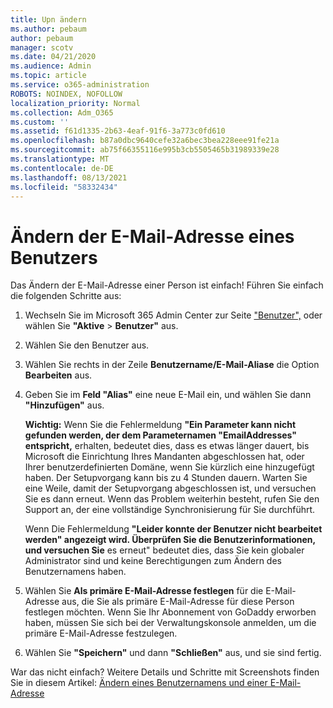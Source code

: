 ```yaml
---
title: Upn ändern
ms.author: pebaum
author: pebaum
manager: scotv
ms.date: 04/21/2020
ms.audience: Admin
ms.topic: article
ms.service: o365-administration
ROBOTS: NOINDEX, NOFOLLOW
localization_priority: Normal
ms.collection: Adm_O365
ms.custom: ''
ms.assetid: f61d1335-2b63-4eaf-91f6-3a773c0fd610
ms.openlocfilehash: b87a0dbc9640cefe32a6bec3bea228eee91fe21a
ms.sourcegitcommit: ab75f66355116e995b3cb5505465b31989339e28
ms.translationtype: MT
ms.contentlocale: de-DE
ms.lasthandoff: 08/13/2021
ms.locfileid: "58332434"
---
```

# <a name="change-a-users-email-address"></a>Ändern der E-Mail-Adresse eines Benutzers

Das Ändern der E-Mail-Adresse einer Person ist einfach! Führen Sie einfach die folgenden Schritte aus:
  
1. Wechseln Sie im Microsoft 365 Admin Center zur Seite ["Benutzer",](https://go.microsoft.com/fwlink/p/?linkid=834822) oder wählen Sie **"Aktive** \> **Benutzer"** aus.
    
2. Wählen Sie den Benutzer aus.
    
3. Wählen Sie rechts in der Zeile **Benutzername/E-Mail-Aliase** die Option **Bearbeiten** aus.
    
4. Geben Sie im **Feld "Alias"** eine neue E-Mail ein, und wählen Sie dann **"Hinzufügen"** aus.
    
    **Wichtig:** Wenn Sie die Fehlermeldung **"Ein Parameter kann nicht gefunden werden, der dem Parameternamen "EmailAddresses" entspricht,** erhalten, bedeutet dies, dass es etwas länger dauert, bis Microsoft die Einrichtung Ihres Mandanten abgeschlossen hat, oder Ihrer benutzerdefinierten Domäne, wenn Sie kürzlich eine hinzugefügt haben. Der Setupvorgang kann bis zu 4 Stunden dauern. Warten Sie eine Weile, damit der Setupvorgang abgeschlossen ist, und versuchen Sie es dann erneut. Wenn das Problem weiterhin besteht, rufen Sie den Support an, der eine vollständige Synchronisierung für Sie durchführt.
    
    Wenn Die Fehlermeldung **"Leider konnte der Benutzer nicht bearbeitet werden" angezeigt wird. Überprüfen Sie die Benutzerinformationen, und versuchen Sie** es erneut" bedeutet dies, dass Sie kein globaler Administrator sind und keine Berechtigungen zum Ändern des Benutzernamens haben.
    
5. Wählen Sie **Als primäre E-Mail-Adresse festlegen** für die E-Mail-Adresse aus, die Sie als primäre E-Mail-Adresse für diese Person festlegen möchten. Wenn Sie Ihr Abonnement von GoDaddy erworben haben, müssen Sie sich bei der Verwaltungskonsole anmelden, um die primäre E-Mail-Adresse festzulegen. 
    
6. Wählen Sie **"Speichern"** und dann **"Schließen"** aus, und sie sind fertig.
    
War das nicht einfach? Weitere Details und Schritte mit Screenshots finden Sie in diesem Artikel: [Ändern eines Benutzernamens und einer E-Mail-Adresse](https://docs.microsoft.com/microsoft-365/admin/add-users/change-a-user-name-and-email-address)
  

